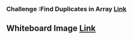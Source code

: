 ### Challenge :Find Duplicates in Array [Link](https://github.com/Abed1313/challenges-and-data-structures/blob/main/whiteboard-challenges/assest/C5.PNG)
## Whiteboard Image [Link](https://github.com/Abed1313/challenges-and-data-structures/blob/main/whiteboard-challenges/assest/CH5.PNG)



